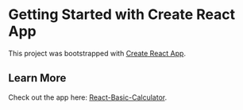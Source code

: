 # Getting Started with Create React App

This project was bootstrapped with [Create React App](https://github.com/facebook/create-react-app).

## Learn More

Check out the app here: [React-Basic-Calculator](https://core-calculator.netlify.app).

